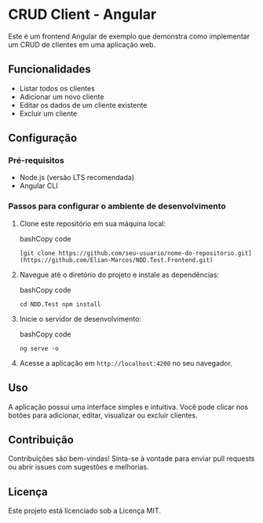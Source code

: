 CRUD Client - Angular
============================

Este é um frontend Angular de exemplo que demonstra como implementar um CRUD de clientes em uma aplicação web.

Funcionalidades
---------------

*   Listar todos os clientes
*   Adicionar um novo cliente
*   Editar os dados de um cliente existente
*   Excluir um cliente

Configuração
------------

### Pré-requisitos

*   Node.js (versão LTS recomendada)
*   Angular CLI

### Passos para configurar o ambiente de desenvolvimento

1.  Clone este repositório em sua máquina local:
    
    bashCopy code
    
    `[git clone https://github.com/seu-usuario/nome-do-repositorio.git](https://github.com/Elian-Marcos/NDD.Test.Frontend.git)`
    
2.  Navegue até o diretório do projeto e instale as dependências:
    
    bashCopy code
    
    `cd NDD.Test npm install`
    
3.  Inicie o servidor de desenvolvimento:
    
    bashCopy code
    
    `ng serve -o`
    
4.  Acesse a aplicação em `http://localhost:4200` no seu navegador.
    

Uso
---

A aplicação possui uma interface simples e intuitiva. Você pode clicar nos botões para adicionar, editar, visualizar ou excluir clientes.

Contribuição
------------

Contribuições são bem-vindas! Sinta-se à vontade para enviar pull requests ou abrir issues com sugestões e melhorias.

Licença
-------

Este projeto está licenciado sob a Licença MIT.
